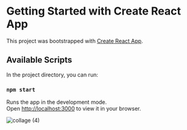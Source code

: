 # Getting Started with Create React App

This project was bootstrapped with [Create React App](https://github.com/facebook/create-react-app).

## Available Scripts

In the project directory, you can run:

### `npm start`

Runs the app in the development mode.\
Open [http://localhost:3000](http://localhost:3000) to view it in your browser.


![collage (4)](https://github.com/prachi-git99/todo_list/assets/83897459/5243ba06-05a4-492e-9937-8ba350dcd234)
